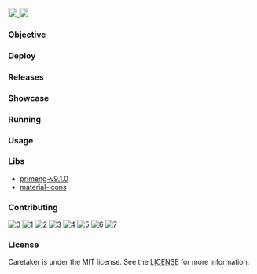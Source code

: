 <a href="https://github.com/carloskotacho/caretaker-web/blob/master/LICENSE">
    <img src="https://img.shields.io/static/v1?label=license&message=MIT&color=informational" height="18"/>
</a>
<a href="https://david-dm.org/carloskotacho/caretaker-web" title="dependencies status">
  <img src="https://david-dm.org/carloskotacho/caretaker-web/status.svg" height="18"/>
</a>

### Objective

### Deploy

### Releases

### Showcase

### Running

### Usage

### Libs

- [primeng-v9.1.0](https://primefaces.org/primeng/showcase/#/setup)
- [material-icons](https://material-ui.com/pt/getting-started/installation/)

### Contributing

[![0](https://sourcerer.io/fame/carloskotacho/carloskotacho/caretaker-web/images/0)](https://sourcerer.io/fame/carloskotacho/carloskotacho/caretaker-web/links/0)
[![1](https://sourcerer.io/fame/carloskotacho/carloskotacho/caretaker-web/images/1)](https://sourcerer.io/fame/carloskotacho/carloskotacho/caretaker-web/links/1)
[![2](https://sourcerer.io/fame/carloskotacho/carloskotacho/caretaker-web/images/2)](https://sourcerer.io/fame/carloskotacho/carloskotacho/caretaker-web/links/2)
[![3](https://sourcerer.io/fame/carloskotacho/carloskotacho/caretaker-web/images/3)](https://sourcerer.io/fame/carloskotacho/carloskotacho/caretaker-web/links/3)
[![4](https://sourcerer.io/fame/carloskotacho/carloskotacho/caretaker-web/images/4)](https://sourcerer.io/fame/carloskotacho/carloskotacho/caretaker-web/links/4)
[![5](https://sourcerer.io/fame/carloskotacho/carloskotacho/caretaker-web/images/5)](https://sourcerer.io/fame/carloskotacho/carloskotacho/caretaker-web/links/5)
[![6](https://sourcerer.io/fame/carloskotacho/carloskotacho/caretaker-web/images/6)](https://sourcerer.io/fame/carloskotacho/carloskotacho/caretaker-web/links/6)
[![7](https://sourcerer.io/fame/carloskotacho/carloskotacho/caretaker-web/images/7)](https://sourcerer.io/fame/carloskotacho/carloskotacho/caretaker-web/links/7)

### License

Caretaker is under the MIT license. See the [LICENSE](https://github.com/carloskotacho/caretaker-web/blob/master/LICENSE) for more information.

